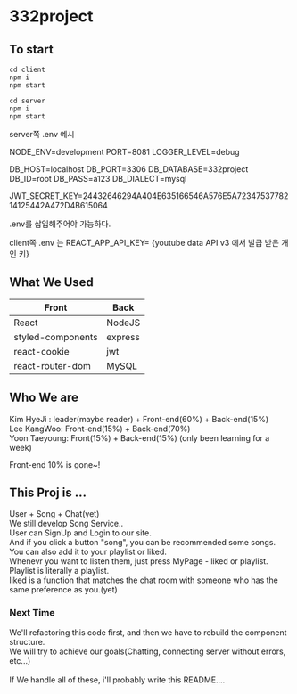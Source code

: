 # 332project

## To start
```shell
cd client
npm i
npm start
```
```shell
cd server
npm i
npm start
```

server쪽 .env 예시

NODE_ENV=development
PORT=8081
LOGGER_LEVEL=debug

DB_HOST=localhost
DB_PORT=3306
DB_DATABASE=332project
DB_ID=root
DB_PASS=a123
DB_DIALECT=mysql

JWT_SECRET_KEY=24432646294A404E635166546A576E5A7234753778214125442A472D4B615064

.env를 삽입해주어야 가능하다.


client쪽 .env 는
REACT_APP_API_KEY= {youtube data API v3 에서 발급 받은 개인 키}

## What We Used
| Front | Back |
| --- | --- |
| React | NodeJS |
| styled-components | express |
| react-cookie | jwt |
| react-router-dom | MySQL |

## Who We are
Kim HyeJi : leader(maybe reader) + Front-end(60%) + Back-end(15%)<br/>
Lee KangWoo: Front-end(15%) + Back-end(70%)<br/>
Yoon Taeyoung: Front(15%) + Back-end(15%) (only been learning for a week)<br/>

Front-end 10% is gone~!

## This Proj is ...
User + Song + Chat(yet)<br/>
We still develop Song Service..<br/>
User can SignUp and Login to our site.<br/>
And if you click a button "song", you can be recommended some songs.<br/>
You can also add it to your playlist or liked.<br/>
Whenevr you want to listen them, just press MyPage - liked or playlist.<br/>
Playlist is literally a playlist.<br/>
liked is a function that matches the chat room with someone who has the same preference as you.(yet)<br/>

### Next Time
We'll refactoring this code first, and then we have to rebuild the component structure.<br/>
We will try to achieve our goals(Chatting, connecting server without errors, etc...)<br/><br/>
If We handle all of these, i'll probably write this README....<br/>
